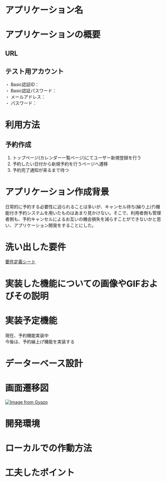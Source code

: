 # アプリケーション名  

# アプリケーションの概要  
  
## URL  
  
## テスト用アカウント  
・ Basic認証ID：  
・ Basic認証パスワード：  
・ メールアドレス：  
・ パスワード：  

# 利用方法  
## 予約作成  
1.  トップページ(カレンダー一覧ページ)にてユーザー新規登録を行う  
2.  予約したい日付から新規予約を行うページへ遷移  
3.  予約完了通知が来るまで待つ
  

# アプリケーション作成背景  
日常的に予約する必要性に迫られることは多いが、キャンセル待ち(繰り上げ)機能付き予約システムを用いたものはあまり見かけない。そこで、利用者側も管理者側も、予約キャンセルによるお互いの機会損失を減らすことができないかと思い、アプリケーション開発をすることにした。

# 洗い出した要件  
[要件定義シート](https://docs.google.com/spreadsheets/d/1JxuHxtgxb6sjIqMncXIaa-YYWlBpI6oSt5ym809dFUo/edit)  
  
# 実装した機能についての画像やGIFおよびその説明  

# 実装予定機能  
現在、予約機能実装中  
今後は、予約繰上げ機能を実装する  
  
# データーベース設計  

# 画面遷移図  
[![Image from Gyazo](https://i.gyazo.com/d94a1a28ca545643db265d910ea10068.png)](https://gyazo.com/d94a1a28ca545643db265d910ea10068)
# 開発環境  

# ローカルでの作動方法  

# 工夫したポイント  
  



